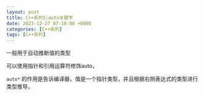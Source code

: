 ```yaml
---
layout: post
title: C++系列5:auto关键字
date: 2023-12-27 07:10:00 +0800
categories: [C++系列]
tags: [C++系列]
---
```

一般用于自动推断值的类型

可以使用指针和引用运算符修饰auto，

`auto*` 的作用是告诉编译器，值是一个指针类型，并且根据右侧表达式的类型进行类型推导。